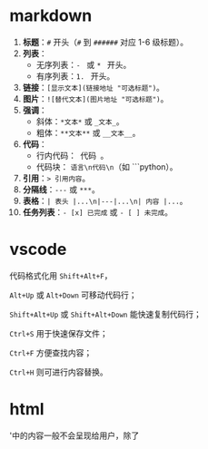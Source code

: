 # markdown

1. **标题**：`#` 开头（`#` 到 `######` 对应 1-6 级标题）。
2. **列表**：
   - 无序列表：`- ` 或 `* ` 开头。
   - 有序列表：`1. ` 开头。
3. **链接**：`[显示文本](链接地址 "可选标题")`。
4. **图片**：`![替代文本](图片地址 "可选标题")`。
5. **强调**：
   - 斜体：`*文本*` 或 `_文本_`。
   - 粗体：`**文本**` 或 `__文本__`。
6. **代码**：
   - 行内代码：` `代码` `。
   - 代码块： ```语言\n代码\n```（如 ```python）。
7. **引用**：`> 引用内容`。
8. **分隔线**：`---` 或 `***`。
9. **表格**：`| 表头 |...\n|---|...\n| 内容 |...`。
10. **任务列表**：`- [x] 已完成` 或 `- [ ] 未完成`。

# vscode

代码格式化用 `Shift+Alt+F`，

`Alt+Up` 或 `Alt+Down` 可移动代码行；

`Shift+Alt+Up` 或 `Shift+Alt+Down` 能快速复制代码行；

`Ctrl+S` 用于快速保存文件；

`Ctrl+F` 方便查找内容；

`Ctrl+H` 则可进行内容替换。

# html

'<head>中的内容一般不会呈现给用户，除了<title>'

***<meta>是单标签<meta charset="utf-8">**,用来指定字体*****

### 一、文档结构标签
#### 1. `<html>`
- **作用**：HTML文档的根标签
- **关键属性**：`lang`（指定页面语言，影响搜索引擎和辅助设备）
```html
<html lang="zh-CN">
  <!-- 页面内容 -->
</html>
```

#### 2. `<head>`
- **作用**：包含文档元数据，不直接显示在页面上
- **常见子标签**：`<title>`, `<meta>`, `<link>`, `<script>`, `<style>`
```html
<head>
  <title>页面标题</title>
  <meta charset="UTF-8">
  <meta name="viewport" content="width=device-width, initial-scale=1.0">
  <link rel="stylesheet" href="styles.css">
  <script src="script.js"></script>
</head>
```

#### 3. `<body>`
- **作用**：包含所有可见的页面内容
- **注意**：一个HTML文档只能有一个`<body>`标签
```html
<body>
  <!-- 页面可见内容 -->
</body>
```

### 二、文本格式化标签
#### 1. 标题标签 (`<h1>`~`<h6>`)
- **作用**：定义页面标题和子标题
- **语义重要性**：影响SEO和辅助设备（如屏幕阅读器）
```html
<h1>一级标题（最大）</h1>
<h2>二级标题</h2>
<h3>三级标题</h3>
<!-- 以此类推到h6 -->
```

#### 2. `<p>` - 段落标签
- **特点**：块级元素，自动在前后添加换行
```html
<p>这是一个段落。</p>
<p>这是另一个段落，与上一个段落之间有间距。</p>
```

#### 3. 强调标签对比
```html
<strong>重要文本</strong> <!-- 语义：重要性 -->
<em>强调文本</em> <!-- 语义：语气或重点变化 -->
<b>粗体文本</b> <!-- 无特殊语义，仅视觉效果 -->
<i>斜体文本</i> <!-- 无特殊语义，仅视觉效果 -->
```

### 三、列表标签
#### 1. 无序列表 (`<ul>`)
- **项目符号样式**：可通过CSS修改（disc, circle, square等）
```html
<ul>
  <li>苹果</li>
  <li>香蕉</li>
  <li>橙子</li>
</ul>
```

#### 2. 有序列表 (`<ol>`)
- **编号样式**：可通过`type`属性修改（1, A, a, I, i）
```html
<ol type="A">
  <li>第一步</li>
  <li>第二步</li>
  <li>第三步</li>
</ol>
```

#### 3. 定义列表 (`<dl>`)
- **适用场景**：术语表、键值对列表
```html
<dl>
  <dt>HTML</dt>
  <dd>超文本标记语言</dd>
  <dt>CSS</dt>
  <dd>层叠样式表</dd>
</dl>
```

### 四、链接与媒体标签
#### 1. `<a>` - 超链接
- **关键属性**：`href`, `target`, `rel`
```html
<a href="https://example.com">访问外部网站</a>
<a href="#section2">跳转到页面内锚点</a>
<a href="mailto:contact@example.com">发送邮件</a>
<a href="tel:+123456789">拨打电话</a>
```

#### 2. `<img>` - 图片
- **响应式技巧**：使用`max-width:100%; height:auto`
```html
<img 
  src="image.jpg" 
  alt="风景照片" 
  width="300" 
  height="200"
  loading="lazy" <!-- 只有图片出现在页面时才加载图片 -->
>
```

#### 3. `<video>` - 视频
- **多格式支持**：使用`<source>`标签提供多种格式
```html
<video controls width="400">
  <source src="video.mp4" type="video/mp4">
  <source src="video.webm" type="video/webm">
  您的浏览器不支持HTML5视频播放
</video>
```

### 五、表单标签

#### 一、`<form>` 标签的核心属性

这些属性控制整个表单的提交行为和数据处理方式：

1. **`action`**
   - 作用：指定表单数据提交的后端接口地址（URL）。
   - 示例：`<form action="/api/login" ...>` 表示数据会提交到 `/api/login` 接口。
   - 若省略，默认提交到当前页面的 URL。
2. **`method`**
   - 作用：指定表单数据的提交方式（HTTP 方法）。
   - 可选值：
     - `get`（默认）：数据会拼接在 URL 后（如 `?username=xxx&password=xxx`），适合简单、非敏感数据，有长度限制。
     - `post`：数据放在请求体中发送，适合敏感数据（如密码）或大量数据，无长度限制。
   - 示例：`<form method="post" ...>`
3. **`enctype`**
   - 作用：指定表单数据的编码方式，仅在 `method="post"` 时有效。
   - 常用值：
     - `application/x-www-form-urlencoded`（默认）：普通表单数据编码。
     - `multipart/form-data`：用于上传文件（必须配合 `<input type="file">` 使用）。
     - `text/plain`：纯文本编码，适合简单场景。
   - 示例：`<form enctype="multipart/form-data" ...>`（用于文件上传）
4. **`target`**
   - 作用：指定表单提交后响应内容的显示位置。
   - 常用值：
     - `_self`（默认）：在当前窗口显示。
     - `_blank`：在新窗口显示。
     - `_parent`/`_top`：在父框架 / 顶层框架显示。
   - 示例：`<form target="_blank" ...>`
5. **`autocomplete`**
   - 作用：控制表单是否启用自动填充功能（浏览器记住之前输入的值）。
   - 可选值：`on`（默认启用）、`off`（禁用）。
   - 示例：`<form autocomplete="off" ...>`（适合敏感表单，如登录）

#### 二、表单控件（如 `<input>`、`<select>` 等）的常用属性

这些属性控制单个输入字段的行为、验证规则等：

1. **`name`**

   - 作用：定义表单控件的名称，是提交数据时的「键」（与 `value` 组成键值对）。
   - 注意：未设置 `name` 的控件，其值不会被提交。
   - 示例：`<input type="text" name="username">` 提交后为 `username=xxx`。

2. **`value`**

   - 作用：设置控件的默认值或当前值。
   - 示例：`<input type="text" value="默认用户名">`（文本框默认显示该内容）。

3. **`required`**

   - 作用：标记控件为必填项，提交时若为空，浏览器会自动提示验证错误。
   - 适用控件：`<input>`、`<select>`、`<textarea>` 等。
   - 示例：`<input type="password" required>`（密码不能为空）。

4. **`type`**（主要用于 `<input>`）

   - 作用：定义输入控件的类型，决定输入方式和验证规则。
   - 常用值：`text`（文本）、`password`（密码）、`number`（数字）、`email`（邮箱）、`checkbox`（复选框）等。
   - 示例：`<input type="email">`（自动验证邮箱格式）。

5. **`placeholder`**

   - 作用：在控件为空时显示提示文本（如输入示例），不影响实际提交的值。
   - 适用控件：`<input>`（部分类型）、`<textarea>`。
   - 示例：`<input type="text" placeholder="请输入用户名">`。

6. **`disabled`**

   - 作用：禁用控件，使其不可编辑、不可点击，且值不会被提交。
   - 示例：`<input type="text" disabled value="不可修改">`。

7. **`readonly`**

   - 作用：设置控件为只读（可选中但不可编辑），但其值会被正常提交。
   - 示例：`<input type="text" readonly value="只读内容">`。

8. **`checked`**（用于复选框 / 单选按钮）

   - 作用：设置复选框（`checkbox`）或单选按钮（`radio`）默认选中状态。

   - 示例：

     ```html
     <input type="checkbox" checked name="agree"> 同意协议
     <input type="radio" name="gender" value="male" checked> 男
     ```

9. **`maxlength`**（用于文本输入）

   - 作用：限制输入的最大字符数。
   - 示例：`<input type="text" maxlength="10">`（最多输入 10 个字符）。

10. **`min`/`max`**（用于数字 / 日期输入）

    - 作用：限制数字、日期等类型的最小值和最大值。
    - 示例：`<input type="number" min="0" max="100">`（只能输入 0-100 的数字）。

11. **`pattern`**

    - 作用：通过正则表达式自定义输入验证规则。
    - 示例：`<input type="text" pattern="[A-Za-z0-9]{6,}" title="请输入6位以上字母或数字">`（限制 6 位以上字母 / 数字）。

#### 三、其他实用属性

- **`autofocus`**：页面加载时自动聚焦到该控件（一个页面通常只设置一个）。
  示例：`<input type="text" autofocus>`
- **`multiple`**：允许选择多个值（如文件上传、多选下拉框）。
  示例：`<input type="file" multiple>`（可选择多个文件）
- **`size`**：设置控件的显示宽度（以字符为单位，主要用于文本输入）。
  示例：`<input type="text" size="20">`

#### 1. 基础表单结构
```html
<form action="/submit" method="POST">
  <label for="name">姓名：</label>
  <input type="text" id="name" name="name" required>
  
  <label for="email">邮箱：</label>
  <input type="email" id="email" name="email">
  
  <label>性别：</label>
  <input type="radio" id="male" name="gender" value="male">
  <label for="male">男</label>
  <input type="radio" id="female" name="gender" value="female">
  <label for="female">女</label>
  
  <label for="message">留言：</label>
  <textarea id="message" name="message" rows="4"></textarea>
  
  <input type="checkbox" id="agree" name="agree" required>
  <label for="agree">我同意条款</label>
  
  <button type="submit">提交</button>
  <button type="reset">重置</button>
</form>
```

#### 2. 高级输入类型
```html
<input type="date"> <!-- 日期选择器 -->
<input type="color" value="#ff0000"> <!-- 颜色选择器 -->
<input type="range" min="0" max="100" value="50"> <!-- 滑块 -->
<input type="file" accept="image/*"> <!-- 文件上传 -->
```

### 六、表格标签
#### 完整表格示例
```html
<table border="1">
  <caption>员工信息表</caption>
  <thead>
    <tr>
      <th>姓名</th>
      <th>职位</th>
      <th>部门</th>
    </tr>
  </thead>
  <tbody>
    <tr>
      <td>张三</td>
      <td>开发工程师</td>
      <td>技术部</td>
    </tr>
    <tr>
      <td>李四</td>
      <td>产品经理</td>
      <td>产品部</td>
    </tr>
  </tbody>
  <tfoot>
    <tr>
      <td colspan="3">总计：2人</td>
    </tr>
  </tfoot>
</table>
```

### 七、其他功能标签
#### 1. `<template>` - 模板标签
- **特点**：内容不会显示，需通过JavaScript实例化
```html
<template id="user-card">
  <div class="card">
    <h3 class="name"></h3>
    <p class="email"></p>
  </div>
</template>

<script>
  const template = document.getElementById('user-card');
  const clone = document.importNode(template.content, true);
  clone.querySelector('.name').textContent = '张三';
  clone.querySelector('.email').textContent = 'zhangsan@example.com';
  document.body.appendChild(clone);
</script>
```

#### 2. `<canvas>` - 动态绘图
- **示例**：绘制红色矩形
```html
<canvas id="myCanvas" width="200" height="100"></canvas>

<script>
  const canvas = document.getElementById('myCanvas');
  const ctx = canvas.getContext('2d');
  ctx.fillStyle = 'red';
  ctx.fillRect(10, 10, 150, 80);
</script>
```

#### 3. `<svg>` - 矢量图形
- **优势**：缩放不失真，适合图标和简单图形
```html
<svg width="100" height="100">
  <circle cx="50" cy="50" r="40" stroke="green" stroke-width="4" fill="yellow" />
  <text x="50" y="55" font-size="12" text-anchor="middle">圆形</text>
</svg>
```

### 八、HTML5新增语义化标签
#### 语义化布局示例
```html
<!DOCTYPE html>
<html lang="zh-CN">
<head>
  <title>语义化布局示例</title>
</head>
<body>
  <header>
    <h1>网站标题</h1>
    <nav>
      <ul>
        <li><a href="#">首页</a></li>
        <li><a href="#">产品</a></li>
        <li><a href="#">关于</a></li>
      </ul>
    </nav>
  </header>

  <main>
    <section>
      <h2>主要内容区域</h2>
      <article>
        <h3>文章标题</h3>
        <p>文章内容...</p>
      </article>
    </section>
    
    <aside>
      <h3>侧边栏</h3>
      <p>相关链接...</p>
    </aside>
  </main>

  <footer>
    <p>© 2023 版权所有</p>
  </footer>
</body>
</html>
```

### 九、常用属性详解
#### 1. `class` vs `id`
```html
<!-- 多个元素可使用相同class -->
<div class="container">内容1</div>
<div class="container">内容2</div>

<!-- id必须唯一 -->
<div id="unique-element">特殊元素</div>
```


#### 2. `data-*` 自定义属性
- **用途**：存储页面或应用的自定义数据
```html
<div 
  class="user" 
  data-id="123" 
  data-name="张三" 
  data-is-admin="true"
>
  用户信息
</div>

<script>
  const userDiv = document.querySelector('.user');
  console.log(userDiv.dataset.name); // 输出: 张三
</script>
```

#### 3. `disabled` vs `readonly`
```html
<!-- 禁用状态，值不会被提交 -->
<input type="text" disabled value="禁用">

<!-- 只读状态，值会被提交 -->
<input type="text" readonly value="只读">
```

### 十、废弃标签示例
#### 不推荐使用的标签
```html
<font color="red" size="5">红色文字</font> <!-- 用CSS替代 -->
<center>居中内容</center> <!-- 用text-align:center替代 -->
<strike>删除线</strike> <!-- 用<s>或CSS替代 -->
```

建议通过MDN文档进一步学习各标签的详细用法和浏览器兼容性。





以下是HTML中常用标签的分类总结，附带典型示例和核心属性：


### **一、文档结构标签**
| 标签         | 作用                         | 示例代码                     |
|--------------|------------------------------|------------------------------|
| `<html>`     | 根标签                       | `<html lang="zh-CN">`        |
| `<head>`     | 文档元数据（标题、编码等）   | `<head><title>页面标题</title></head>` |
| `<body>`     | 可见页面内容                 | `<body>主体内容</body>`       |
| `<header>`   | 页面/章节头部                | `<header><h1>网站标题</h1></header>` |
| `<main>`     | 主要内容区域                 | `<main>主要内容</main>`       |
| `<footer>`   | 页面/章节底部                | `<footer>版权信息</footer>`   |
| `<nav>`      | 导航链接                     | `<nav><a href="/">首页</a></nav>` |
| `<section>`  | 独立章节                     | `<section><h2>关于我们</h2></section>` |
| `<article>`  | 独立内容（博客、评论等）     | `<article><h3>文章标题</h3></article>` |
| `<aside>`    | 侧边栏/附加信息              | `<aside>相关链接</aside>`     |


### **二、文本格式化标签**
| 标签         | 语义                         | 显示效果                 |
|--------------|------------------------------|--------------------------|
| `<h1>`~`<h6>`| 标题（重要性递减）           | 大号粗体 → 小号粗体      |
| `<p>`        | 段落                         | 自动换行，段落间距       |
| `<strong>`   | 重要内容                     | **粗体**                 |
| `<em>`       | 强调内容                     | *斜体*                   |
| `<u>`        | 下划线文本                   | <u>下划线</u>            |
| `<s>`        | 已删除文本                   | <s>删除线</s>            |
| `<mark>`     | 标记/高亮文本                | <mark>黄色高亮</mark>    |
| `<small>`    | 次要文本                     | 小号字体                 |
| `<code>`     | 代码片段                     | `monospace` 字体         |
| `<pre>`      | 预格式化文本（保留格式）     | 保留空格和换行           |
| `<blockquote>`| 长引用                     | 缩进显示                 |


### **三、列表标签**
| 标签         | 类型                         | 示例                          |
|--------------|------------------------------|-------------------------------|
| `<ul>`       | 无序列表（项目符号）         | `<ul><li>项1</li></ul>`        |
| `<ol>`       | 有序列表（数字/字母）         | `<ol><li>项1</li></ol>`        |
| `<li>`       | 列表项                       | 嵌套在`<ul>`或`<ol>`内        |
| `<dl>`       | 定义列表（术语+定义）         | `<dl><dt>术语</dt><dd>定义</dd></dl>` |


### **四、链接与媒体标签**
| 标签         | 作用                         | 关键属性                     |
|--------------|------------------------------|------------------------------|
| `<a>`        | 超链接                       | `href`, `target`, `rel`       |
| `<img>`      | 图片                         | `src`, `alt`, `width`, `height` |
| `<video>`    | 视频                         | `src`, `controls`, `autoplay` |
| `<audio>`    | 音频                         | `src`, `controls`             |
| `<iframe>`   | 内联框架（嵌入网页）         | `src`, `width`, `height`      |
| `<source>`   | 媒体资源（多格式支持）       | `src`, `type`                 |


### **五、表单标签**
| 标签         | 作用                         | 常见类型/属性                |
|--------------|------------------------------|------------------------------|
| `<form>`     | 表单容器                     | `action`, `method`            |
| `<input>`    | 输入框                       | `type`（text/password/radio/checkbox等） |
| `<textarea>` | 多行文本框                   | `rows`, `cols`, `placeholder` |
| `<select>`   | 下拉选择框                   | `<option>`子项               |
| `<button>`   | 按钮                         | `type`（submit/reset/button） |
| `<label>`    | 输入框标签                   | `for`（关联input的id）        |
| `<fieldset>` | 表单分组                     | 视觉分组                     |
| `<legend>`   | 字段集标题                   | 配合`<fieldset>`使用          |


### **六、表格标签**
| 标签         | 作用                         | 示例                          |
|--------------|------------------------------|-------------------------------|
| `<table>`    | 表格容器                     | `<table></table>`              |
| `<tr>`       | 表格行                       | `<tr><td>单元格</td></tr>`     |
| `<td>`       | 表格单元格                   | 标准单元格                    |
| `<th>`       | 表头单元格                   | 自动加粗居中                  |
| `<thead>`    | 表头区域                     | 通常包含`<tr>`和`<th>`        |
| `<tbody>`    | 表体区域                     | 主要内容区域                  |
| `<tfoot>`    | 表脚区域                     | 汇总信息                      |
| `<caption>`  | 表格标题                     | 位于表格顶部                  |


### **七、其他功能标签**
| 标签         | 作用                         | 示例                          |
|--------------|------------------------------|-------------------------------|
| `<style>`    | 内联CSS样式                  | `<style>body{color:red;}</style>` |
| `<script>`   | JavaScript代码               | `<script>alert('Hello');</script>` |
| `<meta>`     | 元数据（编码、描述等）       | `<meta charset="UTF-8">`      |
| `<link>`     | 外部资源引用                 | `<link rel="stylesheet" href="style.css">` |
| `<title>`    | 页面标题（标签页显示）       | `<title>我的网站</title>`      |
| `<template>` | 未渲染的HTML模板             | `<template><div>模板内容</div></template>` |
| `<canvas>`   | 动态绘图（JS操作）           | `<canvas id="myCanvas"></canvas>` |
| `<svg>`      | 矢量图形                     | `<svg><circle cx="50" cy="50" r="40"></svg>` |


### **八、HTML5新增语义化标签**
| 标签         | 替代方案（旧写法）           | 优势                         |
|--------------|------------------------------|------------------------------|
| `<header>`   | `<div class="header">`       | 明确头部语义                |
| `<nav>`      | `<div class="nav">`          | 导航结构清晰                |
| `<main>`     | `<div id="main">`            | 主内容唯一标识              |
| `<section>`  | `<div class="section">`      | 逻辑章节划分                |
| `<article>`  | `<div class="article">`      | 独立内容识别                |
| `<aside>`    | `<div class="sidebar">`      | 侧边栏语义化                |
| `<footer>`   | `<div class="footer">`       | 页脚明确标识                |


### **九、废弃/不推荐使用的标签**
| 标签         | 替代方案                     | 原因                         |
|--------------|------------------------------|------------------------------|
| `<font>`     | CSS `font-family`, `color`   | 样式与结构分离              |
| `<center>`   | CSS `text-align: center`     | 同上                        |
| `<u>`        | CSS `text-decoration: underline` | 避免与语义标签混淆      |
| `<strike>`   | `<s>` 或 CSS `text-decoration: line-through` | 同上 |
| `<frame>`    | `<iframe>`                   | 框架布局过时                |


### **十、常用属性速查表**
| 属性         | 适用标签                 | 作用                         |
|--------------|--------------------------|------------------------------|
| `id`         | 所有标签                 | 唯一标识符（CSS/JS选择器）   |
| `class`      | 所有标签                 | 样式类名（可复用）           |
| `style`      | 所有标签                 | 内联样式                     |
| `src`        | `<img>`, `<script>`, `<video>`等 | 资源路径                 |
| `href`       | `<a>`, `<link>`           | 链接地址                     |
| `alt`        | `<img>`                  | 图片替代文本（无障碍）       |
| `title`      | 大多数标签               | 悬停提示文本                 |
| `disabled`   | 表单元素                 | 禁用状态                     |
| `readonly`   | `<input>`, `<textarea>`   | 只读状态                     |
| `required`   | 表单元素                 | 必填项验证                   |
| line-height | 字体相关 | 行高 |
| `data-*`     | 所有标签                 | 自定义数据属性（JS使用）     |

`src` 和 `href` 都是用于引入外部资源的属性，但它们的**功能和加载机制**有本质区别，主要体现在以下几个方面：

#### 1. 核心作用不同

- **`src`（Source）**：表示 “资源的来源”，用于将外部资源**嵌入**到当前文档中，替换自身所在的元素位置。
  例如：脚本、图片、视频等，会成为文档的一部分。
- **`href`（Hypertext Reference）**：表示 “超文本引用”，用于建立当前文档与外部资源之间的**关联或链接**，不会嵌入资源本身。
  例如：链接到其他页面、样式表等，资源是独立的。

#### 2. 加载机制不同

- **`src` 会阻塞页面加载**：
  浏览器解析到 `src` 时，会暂停当前文档的渲染，先加载并执行 / 解析外部资源（如脚本、图片），直到资源处理完成才继续。这是因为 `src` 引入的资源是文档不可缺少的一部分（例如脚本会影响页面逻辑，图片会占据布局空间）。
  示例：

  ```html
  <img src="image.jpg" alt="图片"> <!-- 必须加载图片才能显示 -->
  <script src="script.js"></script> <!-- 必须加载并执行脚本，否则后续依赖脚本的代码可能出错 -->
  ```

- **`href` 不会阻塞页面加载**：
  浏览器解析到 `href` 时，会并行加载外部资源（如样式表），但不会暂停当前文档的渲染，因为 `href` 只是建立关联，资源不直接参与当前文档的结构（例如样式表是修饰作用，不影响文档骨架）。
  示例：

  ```html
  <link href="style.css" rel="stylesheet"> <!-- 并行加载样式表，不阻塞页面渲染 -->
  <a href="page.html">跳转</a> <!-- 仅建立链接，点击才会加载目标页面 -->
  ```

#### 3. 适用场景不同

| 属性   | 适用元素                                                 | 典型用途                                    |
| ------ | -------------------------------------------------------- | ------------------------------------------- |
| `src`  | `<img>`, `<script>`, `<iframe>`, `<video>`, `<audio>` 等 | 引入图片、脚本、嵌入页面、视频、音频等      |
| `href` | `<a>`, `<link>`, `<base>` 等                             | 超链接跳转、引入样式表、设置页面基准 URL 等 |

#### 总结

- **`src` 是 “嵌入”**：把外部资源加载到文档中，成为文档的一部分，会阻塞加载。
- **`href` 是 “关联”**：建立当前文档与外部资源的链接，不嵌入资源，不阻塞加载。

记住一个简单的区分方式：需要 “显示 / 执行内容本身” 用 `src`，需要 “链接到其他资源” 用 `href`

### **十一、常用input属性速查表**

| 分类         | type 值           | 用途说明                                                                 | 典型场景                 |
|--------------|-------------------|--------------------------------------------------------------------------|--------------------------|
| 文本输入类   | `text`            | 单行文本输入（默认类型），可输入任意字符                                 | 用户名、昵称             |
| 文本输入类   | `password`        | 密码输入，内容以掩码（*或•）显示，保护隐私                               | 登录密码、支付密码       |
| 文本输入类   | `search`          | 搜索专用输入框，部分浏览器自带“清除”按钮                                 | 搜索框、关键词输入       |
| 文本输入类   | `tel`             | 电话号码输入，移动端自动弹出数字键盘                                     | 手机号、固定电话输入     |
| 文本输入类   | `email`           | 邮箱地址输入，浏览器自动验证格式（需包含@）                              | 注册邮箱、联系邮箱       |
| 文本输入类   | `url`             | 网址输入，浏览器验证格式（需包含 http:// 或 https://）                    | 个人网站、链接地址       |
| 数字与数值类 | `number`          | 仅允许输入数字，带上下箭头调整，可通过 `min`/`max`/`step` 限制范围        | 年龄、数量、分数         |
| 数字与数值类 | `range`           | 滑块控件，用于选择范围内数值（默认0-100），需通过JS获取具体值             | 音量调节、评分、进度     |
| 日期与时间类 | `date`            | 日期选择器（年/月/日），值格式为 `YYYY-MM-DD`                             | 生日、预约日期           |
| 日期与时间类 | `time`            | 时间选择器（时/分），值格式为 `HH:MM`                                     | 会议时间、闹钟时间       |
| 日期与时间类 | `datetime-local`  | 本地日期时间选择器（年/月/日/时/分），值格式为 `YYYY-MM-DDTHH:MM`          | 截止时间、活动开始时间   |
| 日期与时间类 | `month`           | 月份选择器（年/月），值格式为 `YYYY-MM`                                   | 报表月份、缴费月份       |
| 日期与时间类 | `week`            | 周选择器（年/周），值格式为 `YYYY-Www`（如2024-W32）                       | 周计划、周报表           |
| 选择类       | `checkbox`        | 复选框，允许选择多个选项（同`name`为一组），提交选中项的`value`数组       | 兴趣爱好、权限选择       |
| 选择类       | `radio`           | 单选按钮，同`name`组内仅能选一个，提交选中项的`value`                     | 性别、学历、单选题       |
| 文件上传类   | `file`            | 文件选择控件，可通过 `accept` 限制类型（如`image/*`），`multiple`允许多选  | 头像上传、文档上传       |
| 按钮类       | `submit`          | 提交按钮，点击触发表单提交到`action`地址                                  | 表单提交                 |
| 按钮类       | `reset`           | 重置按钮，点击将表单恢复初始状态                                          | 清空输入内容             |
| 按钮类       | `button`          | 普通按钮，无默认行为，需配合JS实现自定义功能                              | 弹窗触发、步骤切换       |
| 其他特殊类型 | `hidden`          | 隐藏输入框（不显示），随表单提交隐藏数据（如用户ID、token）               | 传递页面间隐藏参数       |
| 其他特殊类型 | `color`           | 颜色选择器，返回十六进制颜色码（如`#ff0000`）                             | 主题色设置、颜色选择     |

**选择器的优先级**

CSS中,权重用数字衡量

元素选择器的权重为: 1	p{}

class选择器的权重为: 10  .{}

id选择器的权重为: 100    #{}

内联样式的权重为: 1000	<p {}>

优先级从高到低: **行内样式 > ID选择器 > 类选择器 > 元素选择器**
